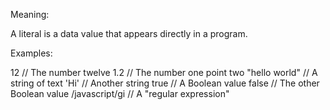 Meaning:

A literal is a data value that appears directly in a program.

Examples:
    
12 // The number twelve
1.2 // The number one point two
"hello world" // A string of text
'Hi' // Another string
true // A Boolean value
false // The other Boolean value
/javascript/gi // A "regular expression"